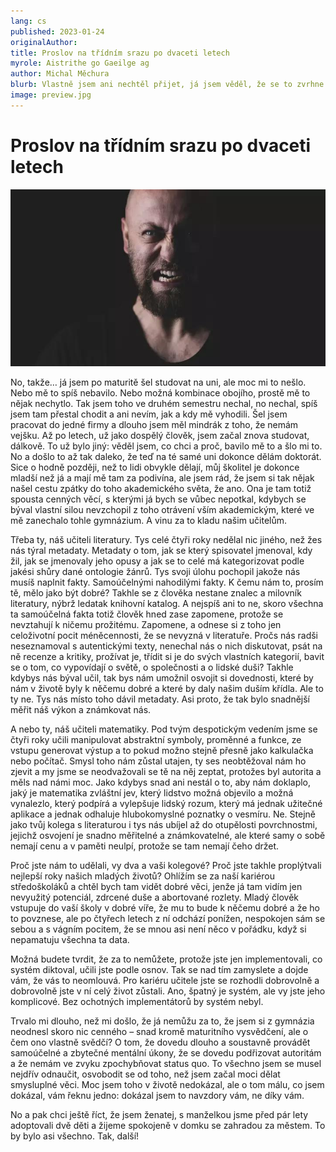 ```yaml
---
lang: cs
published: 2023-01-24
originalAuthor: 
title: Proslov na třídním srazu po dvaceti letech
myrole: Aistrithe go Gaeilge ag
author: Michal Měchura
blurb: Vlastně jsem ani nechtěl přijet, já jsem věděl, že se to zvrhne.
image: preview.jpg
---
```


# Proslov na třídním srazu po dvaceti letech

![Vlastně jsem ani nechtěl přijet, já jsem věděl, že se to zvrhne.](preview.jpg)

No, takže… já jsem po maturitě šel studovat na uni, ale moc mi to nešlo. Nebo mě to spíš nebavilo. Nebo možná kombinace obojího, prostě mě to nějak nechytlo. Tak jsem toho ve druhém semestru nechal, no nechal, spíš jsem tam přestal chodit a ani nevím, jak a kdy mě vyhodili. Šel jsem pracovat do jedné firmy a dlouho jsem měl mindrák z toho, že nemám vejšku. Až po letech, už jako dospělý člověk, jsem začal znova studovat, dálkově. To už bylo jiný: věděl jsem, co chci a proč, bavilo mě to a šlo mi to. No a došlo to až tak daleko, že teď na té samé uni dokonce dělám doktorát. Sice o hodně později, než to lidi obvykle dělají, můj školitel je dokonce mladší než já a mají mě tam za podivína, ale jsem rád, že jsem si tak nějak našel cestu zpátky do toho akademického světa, že ano. Ona je tam totiž spousta cenných věcí, s kterými já bych se vůbec nepotkal, kdybych se býval vlastní silou nevzchopil z toho otrávení vším akademickým, které ve mě zanechalo tohle gymnázium. A vinu za to kladu našim učitelům.

Třeba ty, náš učiteli literatury. Tys celé čtyři roky nedělal nic jiného, než žes nás týral metadaty. Metadaty o tom, jak se který spisovatel jmenoval, kdy žil, jak se jmenovaly jeho opusy a jak se to celé má kategorizovat podle jakési shůry dané ontologie žánrů. Tys svoji úlohu pochopil jakože nás musíš naplnit fakty. Samoúčelnými nahodilými fakty. K čemu nám to, prosím tě, mělo jako být dobré? Takhle se z člověka nestane znalec a milovník literatury, nýbrž ledatak knihovní katalog. A nejspíš ani to ne, skoro všechna ta samoúčelná fakta totiž člověk hned zase zapomene, protože se nevztahují k ničemu prožitému. Zapomene, a odnese si z toho jen celoživotní pocit méněcennosti, že se nevyzná v literatuře. Pročs nás radši neseznamoval s autentickými texty, nenechal nás o nich diskutovat, psát na ně recenze a kritiky, prožívat je, třídit si je do svých vlastních kategorií, bavit se o tom, co vypovídají o světě, o společnosti a o lidské duši? Takhle kdybys nás býval učil, tak bys nám umožnil osvojit si dovednosti, které by nám v životě byly k něčemu dobré a které by daly našim duším křídla. Ale to ty ne. Tys nás místo toho dávil metadaty. Asi proto, že tak bylo snadnější měřit náš výkon a známkovat nás.

A nebo ty, náš učiteli matematiky. Pod tvým despotickým vedením jsme se čtyři roky učili manipulovat abstraktní symboly, proměnné a funkce, ze vstupu generovat výstup a to pokud možno stejně přesně jako kalkulačka nebo počítač. Smysl toho nám zůstal utajen, ty ses neobtěžoval nám ho zjevit a my jsme se neodvažovali se tě na něj zeptat, protožes byl autorita a měls nad námi moc. Jako kdybys snad ani nestál o to, aby nám doklaplo, jaký je matematika zvláštní jev, který lidstvo možná objevilo a možná vynalezlo, který podpírá a vylepšuje lidský rozum, který má jednak užitečné aplikace a jednak odhaluje hlubokomyslné poznatky o vesmíru. Ne. Stejně jako tvůj kolega s literaturou i tys nás ubíjel až do otupělosti povrchnostmi, jejichž osvojení je snadno měřitelné a známkovatelné, ale které samy o sobě nemají cenu a v paměti neulpí, protože se tam nemají čeho držet.

Proč jste nám to udělali, vy dva a vaši kolegové? Proč jste takhle proplýtvali nejlepší roky našich mladých životů? Ohlížím se za naší kariérou středoškoláků a chtěl bych tam vidět dobré věci, jenže já tam vidím jen nevyužitý potenciál, zdrcené duše a abortované rozlety. Mladý člověk vstupuje do vaší školy v dobré víře, že mu to bude k něčemu dobré a že ho to povznese, ale po čtyřech letech z ní odchází ponížen, nespokojen sám se sebou a s vágním pocitem, že se mnou asi není něco v pořádku, když si nepamatuju všechna ta data.

Možná budete tvrdit, že za to nemůžete, protože jste jen implementovali, co systém diktoval, učili jste podle osnov. Tak se nad tím zamyslete a dojde vám, že vás to neomlouvá. Pro kariéru učitele jste se rozhodli dobrovolně a dobrovolně jste v ní celý život zůstali. Ano, špatný je systém, ale vy jste jeho komplicové. Bez ochotných implementátorů by systém nebyl.

Trvalo mi dlouho, než mi došlo, že já nemůžu za to, že jsem si z gymnázia neodnesl skoro nic cenného – snad kromě maturitního vysvědčení, ale o čem ono vlastně svědčí? O tom, že dovedu dlouho a soustavně provádět samoúčelné a zbytečné mentální úkony, že se dovedu podřizovat autoritám a že nemám ve zvyku zpochybňovat status quo. To všechno jsem se musel nejdřív odnaučit, osvobodit se od toho, než jsem začal moci dělat smysluplné věci. Moc jsem toho v životě nedokázal, ale o tom málu, co jsem dokázal, vám řeknu jedno: dokázal jsem to navzdory vám, ne díky vám.

No a pak chci ještě říct, že jsem ženatej, s manželkou jsme před pár lety adoptovali dvě děti a žijeme spokojeně v domku se zahradou za městem. To by bylo asi všechno. Tak, další!

